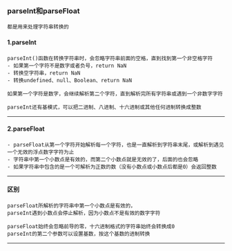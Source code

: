 ### parseInt和parseFloat

```
都是用来处理字符串转换的
```

#### 1.parseInt
```
parseInt()函数在转换字符串时，会忽略字符串前面的空格，直到找到第一个非空格字符
- 如果第一个字符不是数字或者负号，return NaN
- 转换空字符串，return NaN
- 转换undefined、null、Boolean、return NaN

如果第一个字符是数字，会继续解析第二个字符，直到解析完所有字符串或遇到一个非数字字符
```
```
parseInt还有基模式，可以把二进制、八进制、十六进制或其他任何进制转换成整数
```
***

#### 2.parseFloat
```
- parseFloat从第一个字符开始解析每一个字符，也是一直解析到字符串末尾，或解析到遇见一个无效的浮点数字字符为止
- 字符串中第一个小数点是有效的，而第二个小数点就是无效的了，后面的也会忽略
- 如果字符串中包含的是一个可解析为正数的数（没有小数点或小数点后都是0）会返回整数
```
***

#### 区别
```
parseFloat所解析的字符串中第一个小数点是有效的，
parseInt遇到小数点会停止解析，因为小数点不是有效的数字字符
```
```
parseFloat始终会忽略前导的零，十六进制格式的字符串始终会转换成0
parseInt的第二个参数可以设置基数，按这个基数的进制转换
```
***
